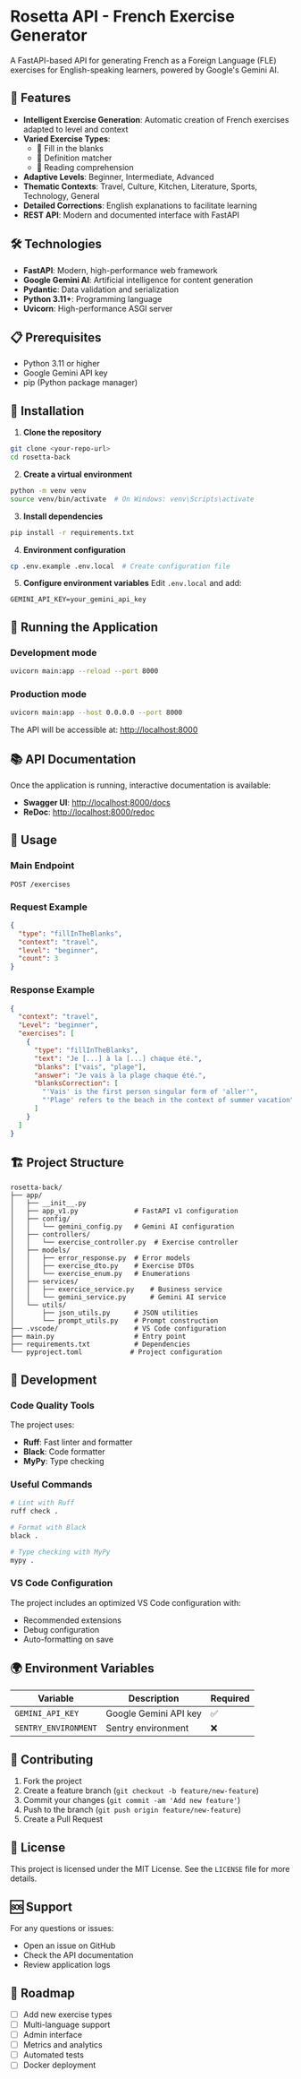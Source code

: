# Rosetta API - French Exercise Generator

A FastAPI-based API for generating French as a Foreign Language (FLE) exercises for English-speaking learners, powered by Google's Gemini AI.

## 🚀 Features

- **Intelligent Exercise Generation**: Automatic creation of French exercises adapted to level and context
- **Varied Exercise Types**:
  - 📝 Fill in the blanks
  - 🔗 Definition matcher
  - 📖 Reading comprehension
- **Adaptive Levels**: Beginner, Intermediate, Advanced
- **Thematic Contexts**: Travel, Culture, Kitchen, Literature, Sports, Technology, General
- **Detailed Corrections**: English explanations to facilitate learning
- **REST API**: Modern and documented interface with FastAPI

## 🛠️ Technologies

- **FastAPI**: Modern, high-performance web framework
- **Google Gemini AI**: Artificial intelligence for content generation
- **Pydantic**: Data validation and serialization
- **Python 3.11+**: Programming language
- **Uvicorn**: High-performance ASGI server

## 📋 Prerequisites

- Python 3.11 or higher
- Google Gemini API key
- pip (Python package manager)

## 🔧 Installation

1. **Clone the repository**

```bash
git clone <your-repo-url>
cd rosetta-back
```

2. **Create a virtual environment**

```bash
python -m venv venv
source venv/bin/activate  # On Windows: venv\Scripts\activate
```

3. **Install dependencies**

```bash
pip install -r requirements.txt
```

4. **Environment configuration**

```bash
cp .env.example .env.local  # Create configuration file
```

5. **Configure environment variables**
   Edit `.env.local` and add:

```env
GEMINI_API_KEY=your_gemini_api_key
```

## 🚀 Running the Application

### Development mode

```bash
uvicorn main:app --reload --port 8000
```

### Production mode

```bash
uvicorn main:app --host 0.0.0.0 --port 8000
```

The API will be accessible at: [http://localhost:8000](http://localhost:8000)

## 📚 API Documentation

Once the application is running, interactive documentation is available:

- **Swagger UI**: [http://localhost:8000/docs](http://localhost:8000/docs)
- **ReDoc**: [http://localhost:8000/redoc](http://localhost:8000/redoc)

## 🎯 Usage

### Main Endpoint

```http
POST /exercises
```

### Request Example

```json
{
  "type": "fillInTheBlanks",
  "context": "travel",
  "level": "beginner",
  "count": 3
}
```

### Response Example

```json
{
  "context": "travel",
  "Level": "beginner",
  "exercises": [
    {
      "type": "fillInTheBlanks",
      "text": "Je [...] à la [...] chaque été.",
      "blanks": ["vais", "plage"],
      "answer": "Je vais à la plage chaque été.",
      "blanksCorrection": [
        "'Vais' is the first person singular form of 'aller'",
        "'Plage' refers to the beach in the context of summer vacation"
      ]
    }
  ]
}
```

## 🏗️ Project Structure

```
rosetta-back/
├── app/
│   ├── __init__.py
│   ├── app_v1.py              # FastAPI v1 configuration
│   ├── config/
│   │   └── gemini_config.py   # Gemini AI configuration
│   ├── controllers/
│   │   └── exercise_controller.py  # Exercise controller
│   ├── models/
│   │   ├── error_response.py  # Error models
│   │   ├── exercise_dto.py    # Exercise DTOs
│   │   └── exercise_enum.py   # Enumerations
│   ├── services/
│   │   ├── exercice_service.py    # Business service
│   │   └── gemini_service.py      # Gemini AI service
│   └── utils/
│       ├── json_utils.py      # JSON utilities
│       └── prompt_utils.py    # Prompt construction
├── .vscode/                   # VS Code configuration
├── main.py                    # Entry point
├── requirements.txt           # Dependencies
└── pyproject.toml            # Project configuration
```

## 🔧 Development

### Code Quality Tools

The project uses:

- **Ruff**: Fast linter and formatter
- **Black**: Code formatter
- **MyPy**: Type checking

### Useful Commands

```bash
# Lint with Ruff
ruff check .

# Format with Black
black .

# Type checking with MyPy
mypy .
```

### VS Code Configuration

The project includes an optimized VS Code configuration with:

- Recommended extensions
- Debug configuration
- Auto-formatting on save

## 🌍 Environment Variables

| Variable             | Description           | Required |
| -------------------- | --------------------- | -------- |
| `GEMINI_API_KEY`     | Google Gemini API key | ✅       |
| `SENTRY_ENVIRONMENT` | Sentry environment    | ❌       |

## 🤝 Contributing

1. Fork the project
2. Create a feature branch (`git checkout -b feature/new-feature`)
3. Commit your changes (`git commit -am 'Add new feature'`)
4. Push to the branch (`git push origin feature/new-feature`)
5. Create a Pull Request

## 📝 License

This project is licensed under the MIT License. See the `LICENSE` file for more details.

## 🆘 Support

For any questions or issues:

- Open an issue on GitHub
- Check the API documentation
- Review application logs

## 🔮 Roadmap

- [ ] Add new exercise types
- [ ] Multi-language support
- [ ] Admin interface
- [ ] Metrics and analytics
- [ ] Automated tests
- [ ] Docker deployment
